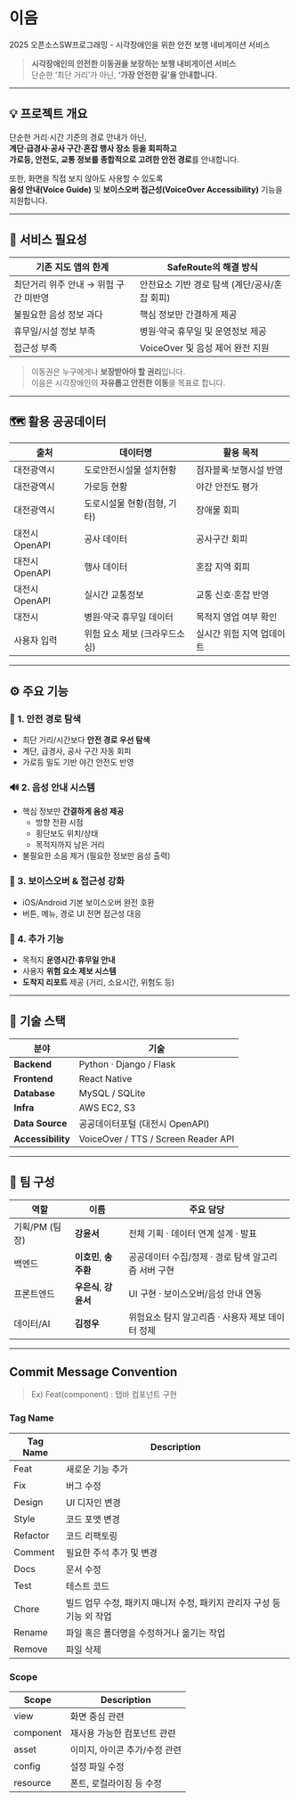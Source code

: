 # 이음

2025 오픈소스SW프로그래밍 - 시각장애인을 위한 안전 보행 네비게이션 서비스
> **시각장애인의 안전한 이동권을 보장하는 보행 내비게이션 서비스**  
> 단순한 ‘최단 거리’가 아닌, **‘가장 안전한 길’을 안내합니다.**

---

## 💡 프로젝트 개요

단순한 거리·시간 기준의 경로 안내가 아닌,  
**계단·급경사·공사 구간·혼잡 행사 장소 등을 회피하고**  
**가로등, 안전도, 교통 정보를 종합적으로 고려한 안전 경로**를 안내합니다.

또한, 화면을 직접 보지 않아도 사용할 수 있도록  
**음성 안내(Voice Guide)** 및 **보이스오버 접근성(VoiceOver Accessibility)** 기능을 지원합니다.

---

## 🚨 서비스 필요성

| 기존 지도 앱의 한계 | SafeRoute의 해결 방식 |
|------------------|---------------------|
| 최단거리 위주 안내 → 위험 구간 미반영 | 안전요소 기반 경로 탐색 (계단/공사/혼잡 회피) |
| 불필요한 음성 정보 과다 | 핵심 정보만 간결하게 제공 |
| 휴무일/시설 정보 부족 | 병원·약국 휴무일 및 운영정보 제공 |
| 접근성 부족 | VoiceOver 및 음성 제어 완전 지원 |

> 이동권은 누구에게나 **보장받아야 할 권리**입니다.  
> 이음은 시각장애인의 **자유롭고 안전한 이동**을 목표로 합니다.

---

## 🗺️ 활용 공공데이터

| 출처 | 데이터명 | 활용 목적 |
|------|-----------|------------|
| 대전광역시 | 도로안전시설물 설치현황 | 점자블록·보행시설 반영 |
| 대전광역시 | 가로등 현황 | 야간 안전도 평가 |
| 대전광역시 | 도로시설물 현황(점형, 기타) | 장애물 회피 |
| 대전시 OpenAPI | 공사 데이터 | 공사구간 회피 |
| 대전시 OpenAPI | 행사 데이터 | 혼잡 지역 회피 |
| 대전시 OpenAPI | 실시간 교통정보 | 교통 신호·혼잡 반영 |
| 대전시 | 병원·약국 휴무일 데이터 | 목적지 영업 여부 확인 |
| 사용자 입력 | 위험 요소 제보 (크라우드소싱) | 실시간 위험 지역 업데이트 |

---

## ⚙️ 주요 기능

### 🧭 1. 안전 경로 탐색
- 최단 거리/시간보다 **안전 경로 우선 탐색**
- 계단, 급경사, 공사 구간 자동 회피
- 가로등 밀도 기반 야간 안전도 반영

### 🔊 2. 음성 안내 시스템
- 핵심 정보만 **간결하게 음성 제공**
    - 방향 전환 시점
    - 횡단보도 위치/상태
    - 목적지까지 남은 거리
- 불필요한 소음 제거 (필요한 정보만 음성 출력)

### 🦻 3. 보이스오버 & 접근성 강화
- iOS/Android 기본 보이스오버 완전 호환
- 버튼, 메뉴, 경로 UI 전면 접근성 대응

### 🏥 4. 추가 기능
- 목적지 **운영시간·휴무일 안내**
- 사용자 **위험 요소 제보 시스템**
- **도착지 리포트** 제공 (거리, 소요시간, 위험도 등)

---

## 🧩 기술 스택

| 분야 | 기술 |
|------|------|
| **Backend** | Python · Django / Flask |
| **Frontend** | React Native |
| **Database** | MySQL / SQLite |
| **Infra** | AWS EC2, S3 |
| **Data Source** | 공공데이터포털 (대전시 OpenAPI) |
| **Accessibility** | VoiceOver / TTS / Screen Reader API |

---

## 👥 팀 구성

| 역할 | 이름 | 주요 담당 |
|------|------|------------|
| 기획/PM (팀장) | **강윤서** | 전체 기획 · 데이터 연계 설계 · 발표 |
| 백엔드 | **이호민**, **송주환** | 공공데이터 수집/정제 · 경로 탐색 알고리즘 서버 구현 |
| 프론트엔드 | **우은식**, **강윤서** | UI 구현 · 보이스오버/음성 안내 연동 |
| 데이터/AI | **김정우** | 위험요소 탐지 알고리즘 · 사용자 제보 데이터 정제 |

---




## Commit Message Convention
> Ex) Feat(component) : 탭바 컴포넌트 구현


### Tag Name 

|Tag Name|Description|
|------|---|
|Feat|새로운 기능 추가|
|Fix|버그 수정|
|Design|UI 디자인 변경|
|Style|코드 포맷 변경|
|Refactor|코드 리팩토링|
|Comment|필요한 주석 추가 및 변경|
|Docs|문서 수정|
|Test|테스트 코드|
|Chore|빌드 업무 수정, 패키지 매니저 수정, 패키지 관리자 구성 등 기능 외 작업|
|Rename|파일 혹은 폴더명을 수정하거나 옮기는 작업|
|Remove|파일 삭제|


### Scope
|Scope|Description|
|------|---|
|view|화면 중심 관련|
|component|재사용 가능한 컴포넌트 관련|
|asset|이미지, 아이콘 추가/수정 관련|
|config|설정 파일 수정|
|resource|폰트, 로컬라이징 등 수정|

